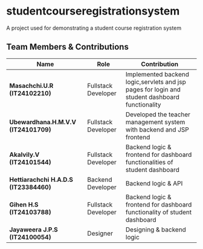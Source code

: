 # studentcourseregistrationsystem
A project used for demonstrating a student course registration system

##  Team Members & Contributions  
| Name                           | Role                           | Contribution                         |
|--------------------------------|--------------------------------|--------------------------------------|
| **Masachchi.U.R (IT24102210)**  | Fullstack Developer             | Implemented backend logic,servlets and jsp pages for login and student dashboard functionality |
| **Ubewardhana.H.M.V.V (IT24101709)** | Fullstack Developer              | Developed the teacher management system with backend and JSP frontend      |
| **Akalvily.V (IT24101544)**     | Fullstack Developer              | Backend logic & frontend for dashboard functionalities of student dashboard       |
| **Hettiarachchi H.A.D.S (IT23384460)** |  Backend Developer   | Backend logic & API  |
| **Gihen H.S (IT24103788)**      |  Fullstack Developer       | Backend logic & frontend for dashboard functionality of student dashboard        |
| **Jayaweera J.P.S (IT24100054)** | Designer           | Designing & backend logic     |
